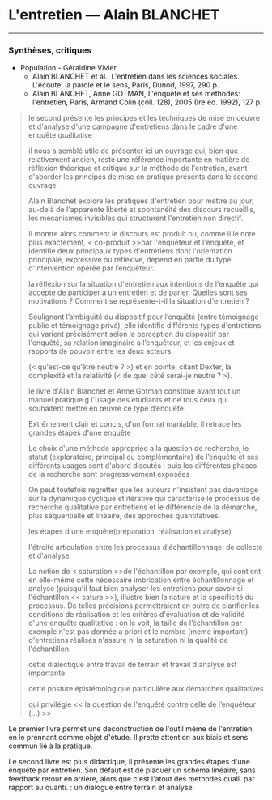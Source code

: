 # L'entretien — Alain BLANCHET

---

### Synthèses, critiques

* Population - Géraldine Vivier
  * Alain BLANCHET et al., L'entretien dans les sciences sociales. L'écoute, la parole et le sens, Paris, Dunod, 1997, 290 p. 
  * Alain BLANCHET, Anne GOTMAN, L'enquête et ses methodes: l'entretien, Paris, Armand Colin \(coll. 128\), 2005 \(Ire ed. 1992\), 127 p.

> le second présente les principes et les techniques de mise en oeuvre et d'analyse d'une campagne d'entretiens dans le cadre d'une enquête qualitative
>
> il nous a semblé utile de présenter ici un ouvrage qui, bien que relativement ancien, reste une référence importante en matière de réflexion théorique et critique sur la méthode de l'entretien, avant d'aborder les principes de mise en pratique présents dans le second ouvrage.
>
> Alain Blanchet explore les pratiques d'entretien pour mettre au jour, au-delà de l'apparente liberté et spontanéité des discours recueillis, les mécanismes invisibles qui structurent l'entretien non directif.
>
> II montre alors comment le discours est produit ou, comme il le note plus exactement, &lt; co-produit &gt;&gt;par l'enquêteur et l'enquêté, et identifie deux principaux types d'entretiens dont l'orientation principale, expressive ou reflexive, depend en partie du type d'intervention opérée par l’enquêteur.
>
> la réflexion sur la situation d'entretien aux intentions de l'enquête qui accepte de participer a un entretien et de parler. Quelles sont ses motivations ? Comment se représente-t-il la situation d'entretien ?
>
> Soulignant l’ambiguïté du dispositif pour l’enquêté \(entre témoignage public et témoignage privé\), elle identifie différents types d'entretiens qui varient précisément selon la perception du dispositif par l'enquêté, sa relation imaginaire a l’enquêteur, et les enjeux et rapports de pouvoir entre les deux acteurs.
>
> \(&lt; qu'est-ce qu’être neutre ? &gt;\) et en pointe, citant Dexter, la complexité et la relativité \(&lt; de quel cété serai-je neutre ? &gt;\).
>
> le livre d'Alain Blanchet et Anne Gotman constitue avant tout un manuel pratique g l'usage des étudiants et de tous ceux qui souhaitent mettre en œuvre ce type d’enquête.
>
> Extrêmement clair et concis, d'un format maniable, il retrace les grandes étapes d'une enquête
>
> Le choix d'une méthode appropriée a la question de recherche, le statut \(exploratoire, principal ou complémentaire\) de l’enquête et ses différents usages sont d'abord discutés ; puis les différentes phases de la recherche sont progressivement exposées
>
> On peut toutefois regretter que les auteurs n'insistent pas davantage sur la dynamique cyclique et itérative qui caractérise le processus de recherche qualitative par entretiens et le différencie de la démarche, plus séquentielle et linéaire, des approches quantitatives.
>
> les étapes d'une enquête\(préparation, réalisation et analyse\)
>
> l'étroite articulation entre les processus d'échantillonnage, de collecte et d'analyse.
>
> La notion de &lt; saturation &gt;&gt;de l'échantillon par exemple, qui contient en elle-même cette nécessaire imbrication entre échantillonnage et analyse \(puisqu'il faut bien analyser les entretiens pour savoir si l'échantillon &lt;&lt; sature &gt;&gt;\), illustre bien la nature et la spécificité du processus. De telles précisions permettraient en outre de clarifier les conditions de réalisation et les critères d'évaluation et de validité d'une enquête qualitative : on le voit, la taille de l’échantillon par exemple n'est pas donnée a priori et le nombre \(meme important\) d'entretiens réalisés n'assure ni la saturation ni la qualité de l'échantillon.
>
> cette dialectique entre travail de terrain et travail d'analyse est importante
>
> cette posture épistémologique particulière aux démarches qualitatives
>
> qui privilégie &lt;&lt; la question de l'enquêté contre celle de l’enquêteur \(...\) &gt;&gt;



Le premier livre permet une deconstruction de l'outil même de l'entretien, en le prennant comme objet d'étude. Il prette attention aux biais et sens commun lié à la pratique.

Le second livre est plus didactique, il présente les grandes étapes d'une enquête par entretien. Son défaut est de plaquer un schéma linéaire, sans feedback retour en arrière, alors que c'est l'atout des methodes quali. par rapport au quanti. : un dialogue entre terrain et analyse.





